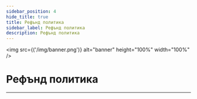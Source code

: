 ```yaml
---
sidebar_position: 4
hide_title: true
title: Рефънд политика
sidebar_label: Рефънд политика
description: Рефънд политика
---
```


<img src={('/img/banner.png')} alt="banner" height="100%" width="100%" />

<div class="text--center">
<h1>Рефънд политика</h1>
</div>



---